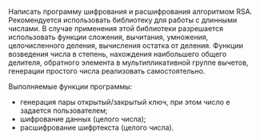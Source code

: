 Написать программу шифрования и расшифрования алгоритмом RSA. Рекомендуется
использовать библиотеку для работы с длинными числами. В случае применения этой
библиотеки разрешается использовать функции сложения, вычитания, умножения,
целочисленного деления, вычисления остатка от деления. Функции возведения числа в
степень, нахождения наибольшего общего делителя, обратного элемента в
мультипликативной группе вычетов, генерации простого числа реализовать
самостоятельно. 

Выполняемые функции программы:
- генерация пары открытый/закрытый ключ, при этом число e задается
пользователем;
- шифрование данных (целого числа);
- расшифрование шифртекста (целого числа).